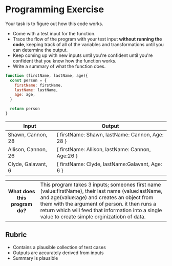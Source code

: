 # Programming Exercise

Your task is to figure out how this code works.

* Come with a test input for the function.
* Trace the flow of the program with your test input **without running the code**, keeping track of all of the variables and transformations until you can determine the output.
* Keep coming up with new inputs until you're confident until you're confident that you know how the function works.
* Write a summary of what the function does.

```js
function (firstName, lastName, age){
  const person = {
    firstName: firstName,
    lastName: lastName,
    age: age,
  }

  return person
}
```

| Input | Output |
| ------------------------ | ------------------------------------------------ |
|    Shawn, Cannon, 28     | { firstName: Shawn, lastName: Cannon, Age: 28 }  | 
|    Allison, Cannon, 26   | { firstName: Allison, lastName: Cannon, Age:26 } | 
|    Clyde, Galavant, 6    | { firstName: Clyde, lastName:Galavant, Age: 6 }  | 

<table>
  <tr>
    <th>What does this program do?</th>
    <td>This program takes 3 inputs; someones first name (value:firstName), their last name (value:lastName, and age(value:age) and creates an object from them with the argument of person. it then runs a return which will feed that information into a single value to create simple orginizatiobn of data. </td>
  </tr>
</table>

## Rubric

* Contains a plausible collection of test cases
* Outputs are accurately derived from inputs
* Summary is plausible
